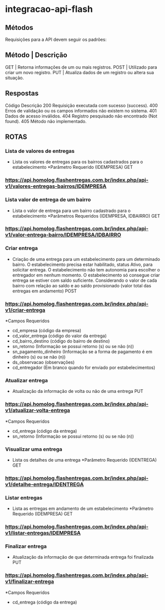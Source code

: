 # integracao-api-flash

## Métodos
Requisições para a API devem seguir os padrões:

Método |	Descrição
--------------------
GET	   | Retorna informações de um ou mais registros.
POST	 | Utilizado para criar um novo registro.
PUT	   | Atualiza dados de um registro ou altera sua situação.

## Respostas
Código	Descrição
200	Requisição executada com sucesso (success).
400	Erros de validação ou os campos informados não existem no sistema.
401	Dados de acesso inválidos.
404	Registro pesquisado não encontrado (Not found).
405	Método não implementado.

## ROTAS


### Lista de valores de entregas
- Lista os valores de entregas para os bairros cadastrados para o estabelecimento
*Parâmetro Requerido (IDEMPRESA)
GET
### https://api.homolog.flashentregas.com.br/index.php/api-v1/valores-entregas-bairros/IDEMPRESA


### Lista valor de entrega de um bairro
- Lista o valor de entrega para um bairro cadastrado para o estabelecimento
*Parâmetros Requeridos (IDEMPRESA, IDBAIRRO)
GET
### https://api.homolog.flashentregas.com.br/index.php/api-v1/valor-entrega-bairro/IDEMPRESA/IDBAIRRO

### Criar entrega
- Criação de uma entrega para um estabelecimento para um determinado bairro. O estabelecimento precisa estar habilitado, status Ativo, para solicitar entrega. O estabelecimento não tem autonomia para escolher o entregador em nenhum momento. O estabelecimento só consegue criar entrega se estiver com saldo suficiente. Considerando o valor de cada bairro com relação ao saldo e ao saldo provisionado (valor total das entregas em andamento)
POST
### https://api.homolog.flashentregas.com.br/index.php/api-v1/criar-entrega

*Campos Requeridos
- cd_empresa (código da empresa)
- cd_valor_entrega (código do valor da entrega)
- cd_bairro_destino (código do bairro de destino)
- sn_retorno (Informação se possui retorno (s) ou se não (n))
- sn_pagamento_dinheiro (Informação se a forma de pagamento é em dinheiro (s) ou se não (n))
- ds_observacao (observações)
- cd_entregador (Em branco quando for enviado por estabelecimentos)

### Atualizar entrega
- Atualização da informação de volta ou não de uma entrega
PUT
### https://api.homolog.flashentregas.com.br/index.php/api-v1/atualizar-volta-entrega

*Campos Requeridos
- cd_entrega (código da entrega)
- sn_retorno (Informação se possui retorno (s) ou se não (n))

### Visualizar uma entrega
- Lista os detalhes de uma entrega
*Parâmetro Requerido (IDENTREGA)
GET
### https://api.homolog.flashentregas.com.br/index.php/api-v1/detalhe-entrega/IDENTREGA


### Listar entregas
- Lista as entregas em andamento de um estabelecimento
*Parâmetro Requerido (IDEMPRESA)
GET
### https://api.homolog.flashentregas.com.br/index.php/api-v1/listar-entregas/IDEMPRESA

### Finalizar entrega
- Atualização da informação de que determinada entrega foi finalizada
PUT
### https://api.homolog.flashentregas.com.br/index.php/api-v1/finalizar-entrega

*Campos Requeridos
- cd_entrega (código da entrega)
